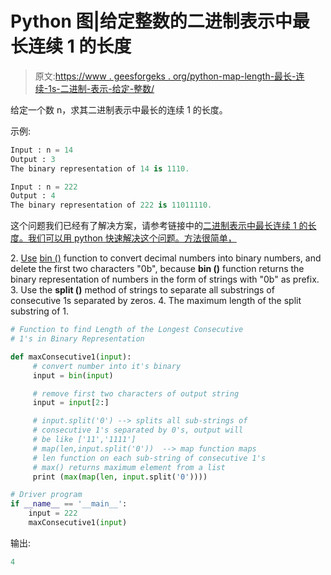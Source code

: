 # Python 图|给定整数的二进制表示中最长连续 1 的长度

> 原文:[https://www . geesforgeks . org/python-map-length-最长-连续-1s-二进制-表示-给定-整数/](https://www.geeksforgeeks.org/python-map-length-longest-consecutive-1s-binary-representation-given-integer/)

给定一个数 n，求其二进制表示中最长的连续 1 的长度。

示例:

```py
Input : n = 14
Output : 3
The binary representation of 14 is 1110.

Input : n = 222
Output : 4
The binary representation of 222 is 11011110.

```

这个问题我们已经有了解决方案，请参考链接中的[二进制表示中最长连续 1 的长度。我们可以用 python 快速解决这个问题。方法很简单，](https://www.geeksforgeeks.org/length-longest-consecutive-1s-binary-representation/)

[](https://www.geeksforgeeks.org/length-longest-consecutive-1s-binary-representation/)
2.  [Use](https://www.geeksforgeeks.org/length-longest-consecutive-1s-binary-representation/) [bin ()](https://www.geeksforgeeks.org/bin-in-python/) function to convert decimal numbers into binary numbers, and delete the first two characters "0b", because **bin ()** function returns the binary representation of numbers in the form of strings with "0b" as prefix.
3.  Use the **split ()** method of strings to separate all substrings of consecutive 1s separated by zeros.
4.  The maximum length of the split substring of 1.

```py
# Function to find Length of the Longest Consecutive
# 1's in Binary Representation

def maxConsecutive1(input):
     # convert number into it's binary
     input = bin(input)

     # remove first two characters of output string
     input = input[2:]

     # input.split('0') --> splits all sub-strings of 
     # consecutive 1's separated by 0's, output will 
     # be like ['11','1111']
     # map(len,input.split('0'))  --> map function maps
     # len function on each sub-string of consecutive 1's
     # max() returns maximum element from a list
     print (max(map(len, input.split('0'))))

# Driver program
if __name__ == '__main__':
    input = 222
    maxConsecutive1(input)
```

输出:

```py
4

```